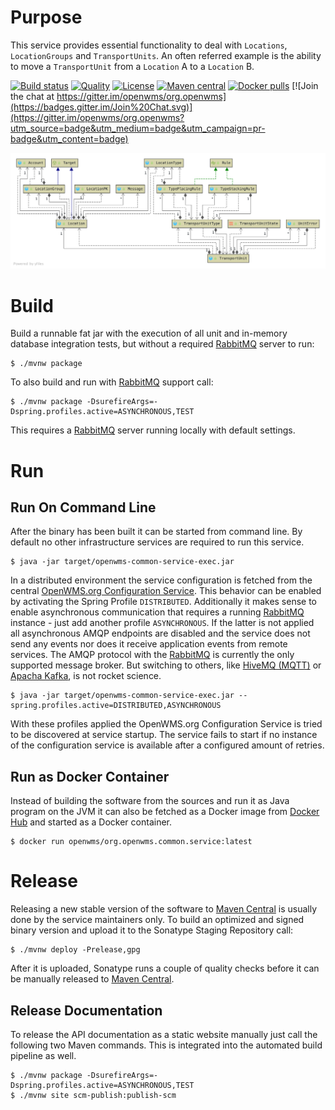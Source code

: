 # Purpose
This service provides essential functionality to deal with `Locations`, `LocationGroups` and `TransportUnits`. An often referred example is
the ability to move a `TransportUnit` from a `Location` A to a `Location` B. 

[![Build status](https://github.com/openwms/org.openwms.common.service/actions/workflows/main.yml/badge.svg)](https://github.com/openwms/org.openwms.common.service/actions/workflows/main.yml)
[![Quality](https://sonarcloud.io/api/project_badges/measure?project=org.openwms:org.openwms.common.service&metric=alert_status)](https://sonarcloud.io/dashboard?id=org.openwms:org.openwms.common.service)
[![License](https://img.shields.io/badge/License-Apache%202.0-blue.svg)](LICENSE)
[![Maven central](https://img.shields.io/maven-central/v/org.openwms/org.openwms.common.service)](https://search.maven.org/search?q=a:org.openwms.common.service)
[![Docker pulls](https://img.shields.io/docker/pulls/openwms/org.openwms.common.service)](https://hub.docker.com/r/openwms/org.openwms.common.service)
[![Join the chat at https://gitter.im/openwms/org.openwms](https://badges.gitter.im/Join%20Chat.svg)](https://gitter.im/openwms/org.openwms?utm_source=badge&utm_medium=badge&utm_campaign=pr-badge&utm_content=badge)

![ClassDiagram][1]

# Build
Build a runnable fat jar with the execution of all unit and in-memory database integration tests, but without a required [RabbitMQ](https://www.rabbitmq.com)
server to run: 

```
$ ./mvnw package
```

To also build and run with [RabbitMQ](https://www.rabbitmq.com) support call:

```
$ ./mvnw package -DsurefireArgs=-Dspring.profiles.active=ASYNCHRONOUS,TEST
```

This requires a [RabbitMQ](https://www.rabbitmq.com) server running locally with default settings.

# Run

## Run On Command Line
After the binary has been built it can be started from command line. By default no other infrastructure services are required to run this
service.

```
$ java -jar target/openwms-common-service-exec.jar
```

In a distributed environment the service configuration is fetched from the central [OpenWMS.org Configuration Service](https://github.com/spring-labs/org.openwms.configuration).
This behavior can be enabled by activating the Spring Profile `DISTRIBUTED`. Additionally it makes sense to enable asynchronous
communication that requires a running [RabbitMQ](https://www.rabbitmq.com) instance - just add another profile `ASYNCHRONOUS`. If the latter
is not applied all asynchronous AMQP endpoints are disabled and the service does not send any events nor does it receive application events
from remote services. The AMQP protocol with the [RabbitMQ](https://www.rabbitmq.com) is currently the only supported message broker. But
switching to others, like [HiveMQ (MQTT)](https://www.hivemq.com) or [Apacha Kafka](https://kafka.apache.org/), is not rocket science.

```
$ java -jar target/openwms-common-service-exec.jar --spring.profiles.active=DISTRIBUTED,ASYNCHRONOUS
```

With these profiles applied the OpenWMS.org Configuration Service is tried to be discovered at service startup. The service fails to start
if no instance of the configuration service is available after a configured amount of retries.

## Run as Docker Container
Instead of building the software from the sources and run it as Java program on the JVM it can also be fetched as a Docker image from 
[Docker Hub](https://hub.docker.com/repository/docker/openwms/org.openwms.common.service) and started as a Docker container.

```
$ docker run openwms/org.openwms.common.service:latest
```

# Release
Releasing a new stable version of the software to [Maven Central](https://search.maven.org/) is usually done by the service maintainers
only. To build an optimized and signed binary version and upload it to the Sonatype Staging Repository call: 

```
$ ./mvnw deploy -Prelease,gpg
```
After it is uploaded, Sonatype runs a couple of quality checks before it can be manually released to [Maven Central](https://search.maven.org/).

## Release Documentation
To release the API documentation as a static website manually just call the following two Maven commands. This is integrated into the
automated build pipeline as well.

```
$ ./mvnw package -DsurefireArgs=-Dspring.profiles.active=ASYNCHRONOUS,TEST
$ ./mvnw site scm-publish:publish-scm
```

[1]: images/class-overview.png
